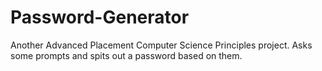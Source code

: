 # Password-Generator

Another Advanced Placement Computer Science Principles project. Asks some prompts and spits out a password based on them.
